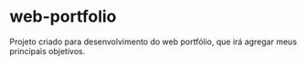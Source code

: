 # web-portfolio
Projeto criado para desenvolvimento do web portfólio, que irá agregar meus principais objetivos.
